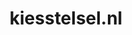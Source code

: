 ---
layout: post
title:  "kiesstelsel.nl"
internal_url:  "/data/kiesstelsel.nl.html"
categories: dutchgov
---